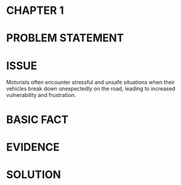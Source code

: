 # CHAPTER 1
# PROBLEM STATEMENT

# ISSUE 
Motorists often encounter stressful and unsafe situations when their vehicles break down unexpectedly on the road, leading to increased vulnerability and frustration.

# BASIC FACT

# EVIDENCE

# SOLUTION





